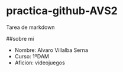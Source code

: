 # practica-github-AVS2
Tarea de markdown

##sobre mi

- Nombre: Alvaro Villalba Serna
- Curso: 1ºDAM
- Aficion: videojuegos
